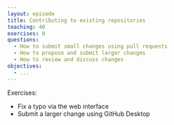 ```yaml
---
layout: episode
title: Contributing to existing repositories
teaching: 40
exercises: 0
questions:
  - How to submit small changes using pull requests
  - How to propose and submit larger changes
  - How to review and discuss changes
objectives:
  - ...
---
```


Exercises:
- Fix a typo via the web interface
- Submit a larger change using GitHub Desktop
